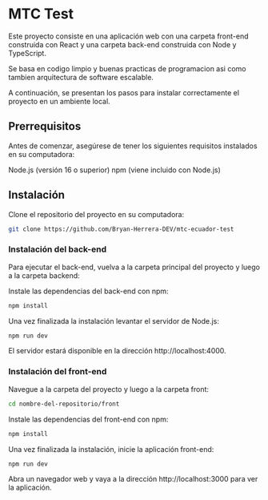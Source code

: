# MTC Test
Este proyecto consiste en una aplicación web con una carpeta front-end construida con React y una carpeta back-end construida con Node y TypeScript.

Se basa en codigo limpio y buenas practicas de programacion asi como tambien arquitectura de software escalable.

A continuación, se presentan los pasos para instalar correctamente el proyecto en un ambiente local.

## Prerrequisitos
Antes de comenzar, asegúrese de tener los siguientes requisitos instalados en su computadora:

Node.js (versión 16 o superior)
npm (viene incluido con Node.js)

## Instalación
Clone el repositorio del proyecto en su computadora:
```sh
git clone https://github.com/Bryan-Herrera-DEV/mtc-ecuador-test
```
### Instalación del back-end
Para ejecutar el back-end, vuelva a la carpeta principal del proyecto y luego a la carpeta backend:

Instale las dependencias del back-end con npm:

```sh
npm install
```

Una vez finalizada la instalación levantar el servidor de Node.js:
```sh
npm run dev
```
El servidor estará disponible en la dirección http://localhost:4000.


### Instalación del front-end
Navegue a la carpeta del proyecto y luego a la carpeta front:
```sh
cd nombre-del-repositorio/front
```
Instale las dependencias del front-end con npm:
```sh
npm install
```
Una vez finalizada la instalación, inicie la aplicación front-end:

```sh
npm run dev
```
Abra un navegador web y vaya a la dirección http://localhost:3000 para ver la aplicación.

